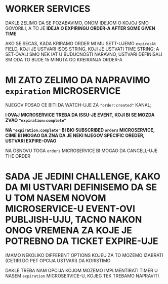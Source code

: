 # WORKER SERVICES

DAKLE ZELIMO DA SE POZABAVIMO, ONOM IDEJOM O KOJOJ SMO GOVORILI, A TO JE **IDEJA O EXPIRINGU ORDER-A AFTER SOME GIVEN TIME**

AKO SE SECAS, KADA KRIRAMO ORDER MI MU SETT-UJEMO `expiresAt` FIELD, KOJI JE USTVARI ISOS STRING, KOJI JE USTVATI TIME STRING; A SET-OVALI SMO NEK IAT U BUDUCNOSTI NARAVNO, USTVARI DEFINISALI SM ODA TO BUDE 15 MINUTA OD KREIRANJA ORDER-A

# MI ZATO ZELIMO DA NAPRAVIMO `expiration` MICROSERVICE

NJEGOV POSAO CE BITI DA WATCH-UJE ZA `"order:created"` KANAL; 

**I OVAJ MICROSERVICE TREBA DA ISSU-JE EVENT, KOJI BI SE MOZDA ZVAO `"expiration:complete"`**

**NA `"expiration:complete"` BI BIO SUBSCRIBED `orders` MICROSERVICE, CIME BI MOGAO DA ZNA DA JE NEKI NJEGOV SPECIFIC OREDER, USTVARI EXPIRE-OVAO**

NA OSNOVU TOGA `orders` MICROSERVICE BI MOGAO DA CANCELL-UJE THE ORDER

# SADA JE JEDINI CHALLENGE, KAKO DA MI USTVARI DEFINISEMO DA SE U TOM NASEM NOVOM MICROSERVICE-U EVENT-OVI PUBLJISH-UJU, TACNO NAKON ONOG VREMENA ZA KOJE JE POTREBNO DA TICKET EXPIRE-UJE

IMAMO NEKOLIKO DIFFERENT OPTIONS KOJEU ZA TO MOZEMO IZABRATI (CETIRI DO PET OPCIJA USTVARI) DA KORISTIMO

DAKLE TREBA NAM OPCIJA KOJOM MOZEMO IMPLMENTIRATI TIMER U NASEM `expiration` MICROSERVICE-U, KOJEG TEK TREBAMO NAPRAVITI
